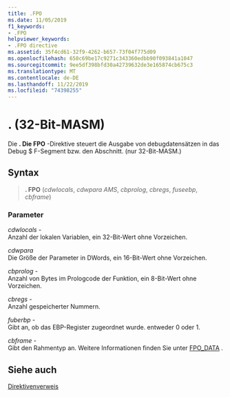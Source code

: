 ```yaml
---
title: .FPO
ms.date: 11/05/2019
f1_keywords:
- .FPO
helpviewer_keywords:
- .FPO directive
ms.assetid: 35f4cd61-32f9-4262-b657-73f04f775d09
ms.openlocfilehash: 650c69be17c9271c343360edbb90f093841a1047
ms.sourcegitcommit: 9ee5df398bfd30a42739632de3e165874cb675c3
ms.translationtype: MT
ms.contentlocale: de-DE
ms.lasthandoff: 11/22/2019
ms.locfileid: "74398255"
---
```

# <a name="fpo-32-bit-masm"></a>. (32-Bit-MASM)

Die **. Die FPO** -Direktive steuert die Ausgabe von debugdatensätzen in das Debug $ F-Segment bzw. den Abschnitt. (nur 32-Bit-MASM.)

## <a name="syntax"></a>Syntax

> **. FPO** (*cdwlocals*, *cdwpara AMS*, *cbprolog*, *cbregs*, *fuseebp*, *cbframe*)

### <a name="parameters"></a>Parameter

*cdwlocals* -\
Anzahl der lokalen Variablen, ein 32-Bit-Wert ohne Vorzeichen.

*cdwpara*\
Die Größe der Parameter in DWords, ein 16-Bit-Wert ohne Vorzeichen.

*cbprolog* -\
Anzahl von Bytes im Prologcode der Funktion, ein 8-Bit-Wert ohne Vorzeichen.

*cbregs* -\
Anzahl gespeicherter Nummern.

*fuberbp* -\
Gibt an, ob das EBP-Register zugeordnet wurde. entweder 0 oder 1.

*cbframe* -\
Gibt den Rahmentyp an.  Weitere Informationen finden Sie unter [FPO_DATA](/windows/win32/api/winnt/ns-winnt-fpo_data) .

## <a name="see-also"></a>Siehe auch

[Direktivenverweis](directives-reference.md)
